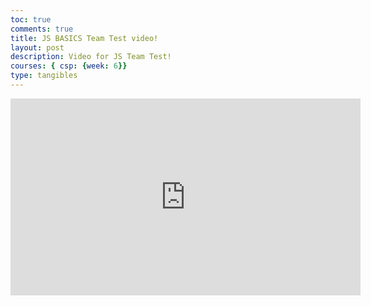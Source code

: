 ```yaml
---
toc: true
comments: true
title: JS BASICS Team Test video! 
layout: post
description: Video for JS Team Test! 
courses: { csp: {week: 6}}
type: tangibles
---
```


<iframe width="560" height="315" src="https://youtube.com/embed/jDhDKNvZY6Y" frameborder="0" allowfullscreen></iframe>